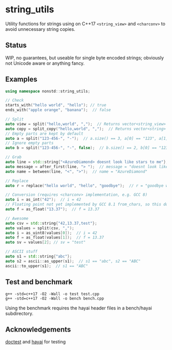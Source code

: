 # string_utils
Utility functions for strings using on C++17 `<string_view>` and `<charconv>` to avoid unnecessary string copies.

Status
---
WIP, no guarantees, but useable for single byte encoded strings; obviously not Unicode aware or anything fancy.

Examples
---
```C++
using namespace nonstd::string_utils;

// Check
starts_with("hello world", "hello"); // true
ends_with("apple orange", "banana");  // false

// Split
auto view = split("hello,world", ",");  // Returns vector<string_view>
auto copy = split_copy("hello,world", ",");  // Returns vector<string>
// Empty parts are kept by default
auto a = split("123-456-", "-");  // a.size() == 3, a[0] == "123", a[1] == "456", a[2] empty
// Ignore empty parts
auto b = split("123-456-", "-", false);  // b.size() == 2, b[0] == "123", b[1] == "456"

// Grab
auto line = std::string{"<AzureDiamond> doesnt look like stars to me"};
auto message = after_first(line, "> ");  // message = "doesnt look like stars to me"
auto name = between(line, "<", ">");  // name = "AzureDiamond"

// Replace
auto r = replace("hello world", "hello", "goodbye");  // r = "goodbye world"

// Conversion (requires <charconv> implementation, e.g. GCC 8)
auto i = as_int("42");  // i = 42
// Floating point not yet implemented by GCC 8.1 from_chars, so this does a string copy >:(
auto f = as_float("13.37");  // f = 13.37

// Awesome
auto csv = std::string{"42,13.37,test"};
auto values = split(csv, ",");
auto i = as_uint8(values[0]);  // i = 42
auto f = as_float(values[1]);  // f = 13.37
auto sv = values[2]; // sv = "test"

// ASCII stuff
auto s1 = std::string{"abc"};
auto s2 = ascii::as_upper(s1);  // s1 == "abc", s2 == "ABC"
ascii::to_upper(s1);  // s1 == "ABC"
```

Test and benchmark
---
`g++ -std=c++17 -O2 -Wall -o test test.cpp`<br>
`g++ -std=c++17 -O2 -Wall -o bench bench.cpp`

Using the benchmark requires the hayai header files in a bench/hayai subdirectory.

Acknowledgements
---
[doctest](https://github.com/onqtam/doctest) and [hayai](https://github.com/nickbruun/hayai) for testing
